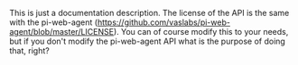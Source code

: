 This is just a documentation description. The license of the API is the same with the pi-web-agent (https://github.com/vaslabs/pi-web-agent/blob/master/LICENSE).
You can of course modify this to your needs, but if you don't modify the pi-web-agent API what is the purpose of doing that, right?
